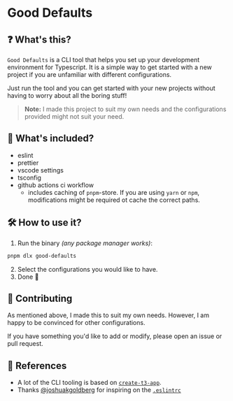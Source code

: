 # Good Defaults

## ❓ What's this?

`Good Defaults` is a CLI tool that helps you set up your development environment for Typescript. It is a simple way to get started with a new project if you are unfamiliar with different configurations.

Just run the tool and you can get started with your new projects without having to worry about all the boring stuff!

> **Note:** I made this project to suit my own needs and the configurations provided might not suit your need.

## 🧩 What's included?

- eslint
- prettier
- vscode settings
- tsconfig
- github actions ci workflow
  - includes caching of `pnpm`-store. If you are using `yarn` or `npm`, modifications might be required ot cache the correct paths.

## 🛠 How to use it?

1. Run the binary _(any package manager works)_:

```bash
pnpm dlx good-defaults
```

2. Select the configurations you would like to have.
3. Done 🚀

## 💖 Contributing

As mentioned above, I made this to suit my own needs. However, I am happy to be convinced for other configurations.

If you have something you'd like to add or modify, please open an issue or pull request.

## 📜 References

- A lot of the CLI tooling is based on [`create-t3-app`](https://github.com/t3-oss/create-t3-app).
- Thanks [@joshuakgoldberg](https://github.com/JoshuaKGoldberg) for inspiring on the [`.eslintrc`](./.eslintrc)
